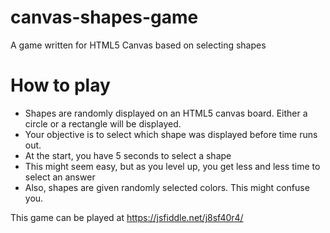 # canvas-shapes-game
A game written for HTML5 Canvas based on selecting shapes 

# How to play
* Shapes are randomly displayed on an HTML5 canvas board. Either a circle or a rectangle will be displayed.
* Your objective is to select which shape was displayed before time runs out.
* At the start, you have 5 seconds to select a shape
* This might seem easy, but as you level up, you get less and less time to select an answer
* Also, shapes are given randomly selected colors. This might confuse you.

This game can be played at https://jsfiddle.net/j8sf40r4/
